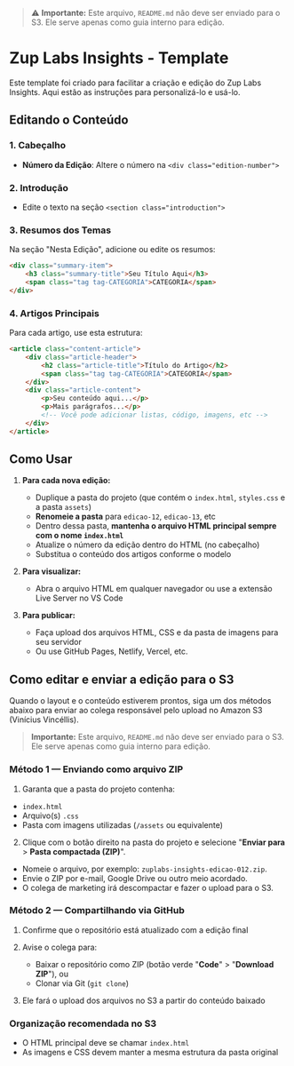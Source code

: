 > ⚠️ **Importante:** Este arquivo, `README.md` não deve ser enviado para o S3. Ele serve apenas como guia interno para edição.

# Zup Labs Insights - Template 

Este template foi criado para facilitar a criação e edição do Zup Labs Insights. Aqui estão as instruções para personalizá-lo e usá-lo.

## Editando o Conteúdo

### 1. Cabeçalho
- **Número da Edição**: Altere o número na `<div class="edition-number">`

### 2. Introdução
- Edite o texto na seção `<section class="introduction">`

### 3. Resumos dos Temas
Na seção "Nesta Edição", adicione ou edite os resumos:
```html
<div class="summary-item">
    <h3 class="summary-title">Seu Título Aqui</h3>
    <span class="tag tag-CATEGORIA">CATEGORIA</span>
</div>
```

### 4. Artigos Principais
Para cada artigo, use esta estrutura:
```html
<article class="content-article">
    <div class="article-header">
        <h2 class="article-title">Título do Artigo</h2>
        <span class="tag tag-CATEGORIA">CATEGORIA</span>
    </div>
    <div class="article-content">
        <p>Seu conteúdo aqui...</p>
        <p>Mais parágrafos...</p>
        <!-- Você pode adicionar listas, código, imagens, etc -->
    </div>
</article>
```

## Como Usar

1. **Para cada nova edição:**
   - Duplique a pasta do projeto (que contém o `index.html`, `styles.css` e a pasta `assets`)
   - **Renomeie a pasta** para `edicao-12`, `edicao-13`, etc
   - Dentro dessa pasta, **mantenha o arquivo HTML principal sempre com o nome `index.html`**
   - Atualize o número da edição dentro do HTML (no cabeçalho)
   - Substitua o conteúdo dos artigos conforme o modelo

2. **Para visualizar:**
   - Abra o arquivo HTML em qualquer navegador ou use a extensão Live Server no VS Code

3. **Para publicar:**
   - Faça upload dos arquivos HTML, CSS e da pasta de imagens para seu servidor
   - Ou use GitHub Pages, Netlify, Vercel, etc.

## Como editar e enviar a edição para o S3
Quando o layout e o conteúdo estiverem prontos, siga um dos métodos abaixo para enviar ao colega responsável pelo upload no Amazon S3 (Vinícius Vincéllis).

> **Importante:** Este arquivo, `README.md` não deve ser enviado para o S3. Ele serve apenas como guia interno para edição.

### **Método 1 — Enviando como arquivo ZIP**
1. Garanta que a pasta do projeto contenha:
- `index.html` 
- Arquivo(s) `.css`
- Pasta com imagens utilizadas (`/assets` ou equivalente)

2. Clique com o botão direito na pasta do projeto e selecione "**Enviar para** > **Pasta compactada (ZIP)**".
- Nomeie o arquivo, por exemplo: `zuplabs-insights-edicao-012.zip`.
- Envie o ZIP por e-mail, Google Drive ou outro meio acordado.
- O colega de marketing irá descompactar e fazer o upload para o S3.

### **Método 2 — Compartilhando via GitHub**
1. Confirme que o repositório está atualizado com a edição final

2. Avise o colega para:
    - Baixar o repositório como ZIP (botão verde "**Code**" > "**Download ZIP**"), ou
    - Clonar via Git (`git clone`)

3. Ele fará o upload dos arquivos no S3 a partir do conteúdo baixado

### **Organização recomendada no S3**
- O HTML principal deve se chamar `index.html`
- As imagens e CSS devem manter a mesma estrutura da pasta original

